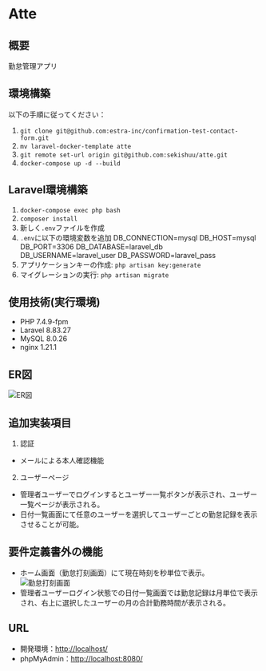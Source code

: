 # Atte

## 概要
勤怠管理アプリ

## 環境構築
以下の手順に従ってください：
1. `git clone git@github.com:estra-inc/confirmation-test-contact-form.git`
2. `mv laravel-docker-template atte`
3. `git remote set-url origin git@github.com:sekishuu/atte.git`
4. `docker-compose up -d --build`

## Laravel環境構築
1. `docker-compose exec php bash`
2. `composer install`
3. 新しく`.env`ファイルを作成
4. `.env`に以下の環境変数を追加
DB_CONNECTION=mysql
DB_HOST=mysql
DB_PORT=3306
DB_DATABASE=laravel_db
DB_USERNAME=laravel_user
DB_PASSWORD=laravel_pass
5. アプリケーションキーの作成: `php artisan key:generate`
6. マイグレーションの実行: `php artisan migrate`

## 使用技術(実行環境)
- PHP 7.4.9-fpm
- Laravel 8.83.27
- MySQL 8.0.26
- nginx 1.21.1

## ER図
![ER図](https://private-user-images.githubusercontent.com/156386526/326194884-c7b01383-0562-4ea0-aaae-fbaa808619ab.png?jwt=eyJhbGciOiJIUzI1NiIsInR5cCI6IkpXVCJ9.eyJpc3MiOiJnaXRodWIuY29tIiwiYXVkIjoicmF3LmdpdGh1YnVzZXJjb250ZW50LmNvbSIsImtleSI6ImtleTUiLCJleHAiOjE3MTQyMzg1MTMsIm5iZiI6MTcxNDIzODIxMywicGF0aCI6Ii8xNTYzODY1MjYvMzI2MTk0ODg0LWM3YjAxMzgzLTA1NjItNGVhMC1hYWFlLWZiYWE4MDg2MTlhYi5wbmc_WC1BbXotQWxnb3JpdGhtPUFXUzQtSE1BQy1TSEEyNTYmWC1BbXotQ3JlZGVudGlhbD1BS0lBVkNPRFlMU0E1M1BRSzRaQSUyRjIwMjQwNDI3JTJGdXMtZWFzdC0xJTJGczMlMkZhd3M0X3JlcXVlc3QmWC1BbXotRGF0ZT0yMDI0MDQyN1QxNzE2NTNaJlgtQW16LUV4cGlyZXM9MzAwJlgtQW16LVNpZ25hdHVyZT1kODZkNTFiOTc0YWIyNWM1NWUxNGI4YTcyMWExYzMzZTI4OTRiZGVkZjEwMDU5Y2VlZGM1YThiNDJhNWEyNTcyJlgtQW16LVNpZ25lZEhlYWRlcnM9aG9zdCZhY3Rvcl9pZD0wJmtleV9pZD0wJnJlcG9faWQ9MCJ9.EzO8vt2h7Xl1k49tfKvWRSsGU76BK2ycs96sH1n_xxw)

## 追加実装項目
1. 認証
- メールによる本人確認機能
2. ユーザーページ
- 管理者ユーザーでログインするとユーザー一覧ボタンが表示され、ユーザー一覧ページが表示される。
- 日付一覧画面にて任意のユーザーを選択してユーザーごとの勤怠記録を表示させることが可能。

## 要件定義書外の機能
- ホーム画面（勤怠打刻画面）にて現在時刻を秒単位で表示。
![勤怠打刻画面](https://private-user-images.githubusercontent.com/156386526/326194899-d17cc738-ac3d-4dc3-9d1a-742c7f555eb7.png?jwt=eyJhbGciOiJIUzI1NiIsInR5cCI6IkpXVCJ9.eyJpc3MiOiJnaXRodWIuY29tIiwiYXVkIjoicmF3LmdpdGh1YnVzZXJjb250ZW50LmNvbSIsImtleSI6ImtleTUiLCJleHAiOjE3MTQyMzg1MTMsIm5iZiI6MTcxNDIzODIxMywicGF0aCI6Ii8xNTYzODY1MjYvMzI2MTk0ODk5LWQxN2NjNzM4LWFjM2QtNGRjMy05ZDFhLTc0MmM3ZjU1NWViNy5wbmc_WC1BbXotQWxnb3JpdGhtPUFXUzQtSE1BQy1TSEEyNTYmWC1BbXotQ3JlZGVudGlhbD1BS0lBVkNPRFlMU0E1M1BRSzRaQSUyRjIwMjQwNDI3JTJGdXMtZWFzdC0xJTJGczMlMkZhd3M0X3JlcXVlc3QmWC1BbXotRGF0ZT0yMDI0MDQyN1QxNzE2NTNaJlgtQW16LUV4cGlyZXM9MzAwJlgtQW16LVNpZ25hdHVyZT0zZjFlZWJhNWI2MDU3MjA3NGMyOTVjZDAxNDI2ZTQ2MDA4OTkxZTY0YzQ5N2FiZGIxOTAzMDkzZTA4ZWNiZWQ2JlgtQW16LVNpZ25lZEhlYWRlcnM9aG9zdCZhY3Rvcl9pZD0wJmtleV9pZD0wJnJlcG9faWQ9MCJ9.RRz6TvLASNm0UDXXgN56cVVeWrL_hifhVKnlwGkFFK4)
- 管理者ユーザーログイン状態での日付一覧画面では勤怠記録は月単位で表示され、右上に選択したユーザーの月の合計勤務時間が表示される。

## URL
- 開発環境：[http://localhost/](http://localhost/)
- phpMyAdmin：[http://localhost:8080/](http://localhost:8080/)
